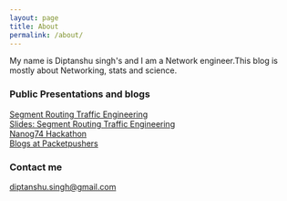 ```yaml
---
layout: page
title: About
permalink: /about/
---
```


My name is Diptanshu singh's and I am a Network engineer.This blog is mostly about Networking, stats and science.


### Public Presentations and blogs
[Segment Routing Traffic Engineering](https://www.youtube.com/watch?v=6Mnx6Y3MZMo)
<br>
[Slides: Segment Routing Traffic Engineering](http://chinog.org/wp-content/uploads/2016/05/09.-Segment-Routing-%E2%80%93-Traffic-Engineering.pptx)
<br>
[Nanog74 Hackathon](https://www.youtube.com/watch?v=5l8xxJxKvqY&list=PLO8DR5ZGla8jxTawBHH7Vdal0XSav_P6E&index=30)
<br>
[Blogs at Packetpushers](https://packetpushers.net/author/diptanshu-singh/)

### Contact me

[diptanshu.singh@gmail.com](mailto:diptanshu.singh@gmail.com)